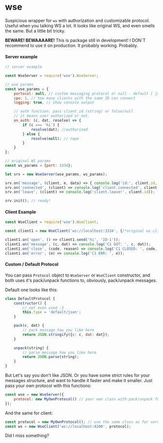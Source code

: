 # wse
Suspicious wrapper for ``ws`` with authorization and customizable protocol. Useful when you talking WS a lot. It looks like original WS, and even smells the same. But a little bit tricky.

**BEWARE! BEWAAAARE!**
This is package still in development! I DON`T recommend to use it on production. It probably working. Probably.


#### Server example
```JavaScript
// server example

const WseServer = require('wse').WseServer;

// wse params
const wse_params = {
    portocol: null, // custom messaging protocol or null - default [ json {c,dat} ]
    cpu: 1, // how many clients with the same ID can connect
    logging: true, // show console output

    // auth function. pass client_id (string) or false/null
    // it means user authorized or not.
    on_auth: (c, dat, resolve) => {
        if (c === 'hi') {
            resolve(dat); //authorized
        } else {
            resolve(null); // nope
        }
    }
};

// original WS params
const ws_params = {port: 3334};

let srv = new WseServer(wse_params, ws_params);

srv.on('message', (client, e, data) => { console.log('id:', client.id, e, data) });
srv.on('connected', (client) => console.log('client.connected', client.conns.length));
srv.on('leave', (client) => console.log('client.leave!', client.id));

srv.init(); // ready!

```

#### Client Example
```JavaScript
const WseClient = require('wse').WseClient;

const client1 = new WseClient('ws://localhost:3334', {/*original ws client setting */}, null);

client1.on('open', () => client1.send('hi', 'ID-1'));
client1.on('message', (c, dat) => console.log('C1 GOT: ', c, dat));
client1.on('close', (code, reason) => console.log('C1 CLOSED: ', code, reason));
client1.on('error', (e) => console.log('C1 ERR: ', e));
```


#### Custom / Default Protocol
You can pass ``Protocol`` object to ``WseServer`` or ``WseClient`` constructor, and both uses it's pack/unpack functions to, obviously, pack/unpack messages.

Default one looks like this:
```JavaScript
class DefaultProtocol {
    constructor() {
        // not even used :3
        this.type = 'default/json';
    }

    pack(c, dat) {
        // pack message how you like here
        return JSON.stringify({c: c, dat: dat});
    }

    unpack(string) {
        // parse message how you like here
        return JSON.parse(string);
    }
}

```

But Let's say you don't like JSON. Or you have some strict rules for your messages structure, and want to handle it faster and make it smaller.
Just pass your own protocol with this functions:
```JavaScript
const wse = new WseServer({
    protocol: new MyOwnProtocol() // your own class with pack/unpack functions
});
```

And the same for client:
```JavaScript
const protocol = new MyOwnProtocol(); // use the same class as for server
const ws = new WseClient('ws://localhost:4200', protocol);
```




Did I miss something?
